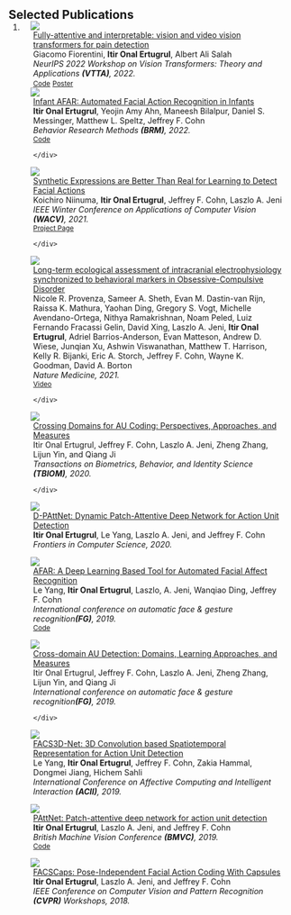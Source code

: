 <h2 id="publications" style="margin: 2px 0px -15px;">Selected Publications</h2>

<div class="publications">
<ol class="bibliography">

<li>

<div class="pub-row">

  <div class="col-sm-3 abbr" style="position: relative;padding-right: 15px;padding-left: 15px;">
    <img src="assets/img/2022/vtta_pipeline2.png" class="teaser img-fluid z-depth-1">
    <!--<abbr class="badge">BRM</abbr>-->
  </div>

  <div class="col-sm-9" style="position: relative;padding-right: 15px;padding-left: 20px;">
    <div class="title"><a href="https://drive.google.com/file/d/1mfuiUbYSnfXQ88Su5Hlf7vw75Jz07uEh/view">Fully-attentive and interpretable: vision and video
vision transformers for pain detection</a></div>
    <div class="author">Giacomo Fiorentini, <strong>Itir Onal Ertugrul</strong>, Albert Ali Salah</div>
    <div class="periodical"><em>NeurIPS 2022 Workshop on Vision Transformers: Theory and Applications <strong>(VTTA)</strong>, 2022.</em></div>
    <div class="links">
      <a href="https://github.com/IPDTFE/ViT-McMaster" class="btn btn-sm z-depth-0" role="button" target="_blank" style="font-size:12px;">Code</a>
      <a href="https://nips.cc/media/PosterPDFs/NeurIPS%202022/61316.png?t=1669661317.4587843" class="btn btn-sm z-depth-0" role="button" target="_blank" style="font-size:12px;">Poster</a>
    </div>
  </div>
</div>

<div class="pub-row">

  <div class="col-sm-3 abbr" style="position: relative;padding-right: 15px;padding-left: 15px;">
    <img src="assets/img/2022/InfantAFAR_pipeline.png" class="teaser img-fluid z-depth-1">
    <!--<abbr class="badge">BRM</abbr>-->
  </div>

  <div class="col-sm-9" style="position: relative;padding-right: 15px;padding-left: 20px;">
    <div class="title"><a href="https://doi.org/10.3758/s13428-022-01863-y">Infant AFAR: Automated Facial Action Recognition in Infants</a></div>
    <div class="author"><strong>Itir Onal Ertugrul</strong>, Yeojin Amy Ahn, Maneesh Bilalpur, Daniel S. Messinger, Matthew L. Speltz, Jeffrey F. Cohn</div>
    <div class="periodical"><em>Behavior Research Methods <strong>(BRM)</strong>, 2022.</em></div>
    <div class="links">
      <a href="https://github.com/AffectAnalysisGroup/AFARtoolbox/tree/master/InfantAFAR" class="btn btn-sm z-depth-0" role="button" target="_blank" style="font-size:12px;">Code</a>

    </div>
  </div>
</div>

<p/>  
  
<div class="pub-row">

  <div class="col-sm-3 abbr" style="position: relative;padding-right: 15px;padding-left: 15px;">
    <img src="assets/img/2021/SyntheticExpressions.png" class="teaser img-fluid z-depth-1">
    <!--<abbr class="badge">WACV</abbr>-->
  </div>

  <div class="col-sm-9" style="position: relative;padding-right: 15px;padding-left: 20px;">
    <div class="title"><a href="https://openaccess.thecvf.com/content/WACV2021/papers/Niinuma_Synthetic_Expressions_Are_Better_Than_Real_for_Learning_to_Detect_WACV_2021_paper.pdf">Synthetic Expressions are Better Than Real for Learning to Detect Facial Actions</a></div>
    <div class="author">Koichiro Niinuma, <strong>Itir Onal Ertugrul</strong>, Jeffrey F. Cohn, Laszlo A. Jeni</div>
    <div class="periodical"><em>IEEE Winter Conference on Applications of Computer Vision <strong>(WACV)</strong>, 2021.</em></div>
    <div class="links">
      <a href="https://kniinuma.github.io/SyntheticExpressionBetterThanReal/" class="btn btn-sm z-depth-0" role="button" target="_blank" style="font-size:12px;">Project Page</a>

    </div>
  </div>
</div>

<p/>  

<div class="pub-row">

  <div class="col-sm-3 abbr" style="position: relative;padding-right: 15px;padding-left: 15px;">
    <img src="assets/img/2021/nature_medicine.png" class="teaser img-fluid z-depth-1">
    <!--<abbr class="badge">WACV</abbr>-->
  </div>

  <div class="col-sm-9" style="position: relative;padding-right: 15px;padding-left: 20px;">
    <div class="title"><a href="https://www.ncbi.nlm.nih.gov/pmc/articles/PMC8800455/pdf/nihms-1759646.pdf">Long-term ecological assessment of intracranial electrophysiology synchronized to behavioral markers in Obsessive-Compulsive Disorder</a></div>
    <div class="author">Nicole R. Provenza, Sameer A. Sheth, Evan M. Dastin-van Rijn, Raissa K. Mathura, Yaohan Ding, Gregory S. Vogt, Michelle Avendano-Ortega, Nithya Ramakrishnan, Noam Peled, Luiz Fernando Fracassi Gelin, David Xing, Laszlo A. Jeni, <strong>Itir Onal Ertugrul</strong>, Adriel Barrios-Anderson, Evan Matteson, Andrew D. Wiese, Junqian Xu, Ashwin Viswanathan, Matthew T. Harrison, Kelly R. Bijanki, Eric A. Storch, Jeffrey F. Cohn, Wayne K. Goodman, David A. Borton</div>
    <div class="periodical"><em>Nature Medicine, 2021.</em></div>
    <div class="links">
      <a href="https://static-content.springer.com/esm/art%3A10.1038%2Fs41591-021-01550-z/MediaObjects/41591_2021_1550_MOESM2_ESM.mp4" class="btn btn-sm z-depth-0" role="button" target="_blank" style="font-size:12px;">Video</a>
      
    </div>
  </div>
</div>

<p/>  

<div class="pub-row">

  <div class="col-sm-3 abbr" style="position: relative;padding-right: 15px;padding-left: 15px;">
    <img src="assets/img/2020/crossing_domains.png" class="teaser img-fluid z-depth-1">
    <!--<abbr class="badge">WACV</abbr>-->
  </div>

  <div class="col-sm-9" style="position: relative;padding-right: 15px;padding-left: 20px;">
    <div class="title"><a href="assets/papers/OnalErtugrul_TBIOM_AAM.pdf">Crossing Domains for AU Coding: Perspectives, Approaches, and Measures</a></div>
    <div class="author">Itir Onal Ertugrul, Jeffrey F. Cohn, Laszlo A. Jeni, Zheng Zhang, Lijun Yin, and Qiang Ji</div>
    <div class="periodical"><em>Transactions on Biometrics, Behavior, and Identity Science <strong>(TBIOM)</strong>, 2020.</em></div>
    <div class="links">
    
      
    </div>
  </div>
</div>
  

<p/>  
  
<div class="pub-row">

  <div class="col-sm-3 abbr" style="position: relative;padding-right: 15px;padding-left: 15px;">
    <img src="assets/img/2020/dpattnet.jpeg" class="teaser img-fluid z-depth-1">
    <!--<abbr class="badge">WACV</abbr>-->
  </div>

  <div class="col-sm-9" style="position: relative;padding-right: 15px;padding-left: 20px;">
    <div class="title"><a href="https://www.frontiersin.org/articles/10.3389/fcomp.2019.00011/full">D-PAttNet: Dynamic Patch-Attentive Deep Network for Action Unit Detection</a></div>
    <div class="author"><strong>Itir Onal Ertugrul</strong>, Le Yang, Laszlo A. Jeni, and Jeffrey F. Cohn</div>
    <div class="periodical"><em>Frontiers in Computer Science, 2020.</em></div>
    
  </div>
</div>  


<p/>  
  
<div class="pub-row">

  <div class="col-sm-3 abbr" style="position: relative;padding-right: 15px;padding-left: 15px;">
    <img src="assets/img/2019/afar.png" class="teaser img-fluid z-depth-1">
    <!--<abbr class="badge">WACV</abbr>-->
  </div>

  <div class="col-sm-9" style="position: relative;padding-right: 15px;padding-left: 20px;">
    <div class="title"><a href="https://par.nsf.gov/servlets/purl/10168237">AFAR: A Deep Learning Based Tool for Automated Facial Affect Recognition</a></div>
    <div class="author">Le Yang, <strong>Itir Onal Ertugrul</strong>, Laszlo, A. Jeni, Wanqiao Ding, Jeffrey F. Cohn</div>
    <div class="periodical"><em>International conference on automatic face & gesture recognition<strong>(FG)</strong>, 2019.</em></div>
    <div class="links">
    <a href="https://github.com/AffectAnalysisGroup/AFARtoolbox/" class="btn btn-sm z-depth-0" role="button" target="_blank" style="font-size:12px;">Code</a>
  </div>
  </div>
</div> 

<p/>  

<div class="pub-row">

  <div class="col-sm-3 abbr" style="position: relative;padding-right: 15px;padding-left: 15px;">
    <img src="assets/img/2019/cross-domain-au.jpeg" class="teaser img-fluid z-depth-1">
    <!--<abbr class="badge">WACV</abbr>-->
  </div>

  <div class="col-sm-9" style="position: relative;padding-right: 15px;padding-left: 20px;">
    <div class="title"><a href="https://www.ncbi.nlm.nih.gov/pmc/articles/PMC6867108/">Cross-domain AU Detection: Domains, Learning Approaches, and Measures</a></div>
    <div class="author">Itir Onal Ertugrul, Jeffrey F. Cohn, Laszlo A. Jeni, Zheng Zhang, Lijun Yin, and Qiang Ji</div>
    <div class="periodical"><em>International conference on automatic face & gesture recognition<strong>(FG)</strong>, 2019.</em></div>
    <div class="links">
    
      
    </div>
  </div>
</div>

<p/>  
  
<div class="pub-row">

  <div class="col-sm-3 abbr" style="position: relative;padding-right: 15px;padding-left: 15px;">
    <img src="assets/img/2019/acii19.png" class="teaser img-fluid z-depth-1">
    <!--<abbr class="badge">WACV</abbr>-->
  </div>

  <div class="col-sm-9" style="position: relative;padding-right: 15px;padding-left: 20px;">
    <div class="title"><a href="https://par.nsf.gov/servlets/purl/10168237">FACS3D-Net: 3D Convolution based Spatiotemporal Representation for Action Unit Detection</a></div>
    <div class="author">Le Yang, <strong>Itir Onal Ertugrul</strong>, Jeffrey F. Cohn, Zakia Hammal, Dongmei Jiang, Hichem Sahli</div>
    <div class="periodical"><em>International Conference on Affective Computing and Intelligent Interaction <strong>(ACII)</strong>, 2019.</em></div>
    
  </div>
</div> 

<p/>  
  
<div class="pub-row">

  <div class="col-sm-3 abbr" style="position: relative;padding-right: 15px;padding-left: 15px;">
    <img src="assets/img/2019/pattnet.png" class="teaser img-fluid z-depth-1">
    <!--<abbr class="badge">WACV</abbr>-->
  </div>

  <div class="col-sm-9" style="position: relative;padding-right: 15px;padding-left: 20px;">
    <div class="title"><a href="https://www.jeffcohn.net/wp-content/uploads/2019/07/BMVC2019_PAttNet.pdf.pdf">PAttNet: Patch-attentive deep network for action unit detection</a></div>
    <div class="author"><strong>Itir Onal Ertugrul</strong>, Laszlo A. Jeni, and Jeffrey F. Cohn</div>
    <div class="periodical"><em>British Machine Vision Conference <strong>(BMVC)</strong>, 2019.</em></div>
    <div class="links">
      <a href="https://github.com/AffectAnalysisGroup/PAttNet" class="btn btn-sm z-depth-0" role="button" target="_blank" style="font-size:12px;">Code</a>
    
  </div>
  </div>
</div> 

<p/>  
  
<div class="pub-row">

  <div class="col-sm-3 abbr" style="position: relative;padding-right: 15px;padding-left: 15px;">
    <img src="assets/img/2018/facscaps.png" class="teaser img-fluid z-depth-1">
    <!--<abbr class="badge">WACV</abbr>-->
  </div>

  <div class="col-sm-9" style="position: relative;padding-right: 15px;padding-left: 20px;">
    <div class="title"><a href="https://openaccess.thecvf.com/content_cvpr_2018_workshops/w41/html/Ertugrul_FACSCaps_Pose-Independent_Facial_CVPR_2018_paper.html">FACSCaps: Pose-Independent Facial Action Coding With Capsules</a></div>
    <div class="author"><strong>Itir Onal Ertugrul</strong>, Laszlo A. Jeni, and Jeffrey F. Cohn</div>
    <div class="periodical"><em>IEEE Conference on Computer Vision and Pattern Recognition <strong>(CVPR)</strong> Workshops, 2018.</em></div>
    
  </div>
</div> 
  
  
</li>
  
<br>

</ol>
</div>
